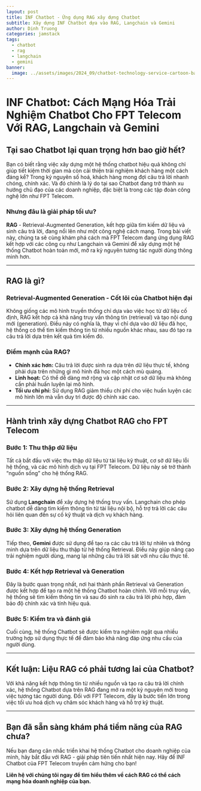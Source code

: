 ```yaml
---
layout: post
title: INF Chatbot - Ứng dụng RAG xây dựng Chatbot
subtitle: Xây dựng INF Chatbot dựa vào RAG, Langchain và Gemini
author: Dinh Truong
categories: jamstack
tags:
  - chatbot
  - rag
  - langchain
  - gemini
banner:
  image: ../assets/images/2024_09/chatbot-technology-service-cartoon-banner_33099-1691.jpg
---
```


# INF Chatbot: Cách Mạng Hóa Trải Nghiệm Chatbot Cho FPT Telecom Với RAG, Langchain và Gemini

## Tại sao Chatbot lại quan trọng hơn bao giờ hết?

Bạn có biết rằng việc xây dựng một hệ thống chatbot hiệu quả không chỉ giúp tiết kiệm thời gian mà còn cải thiện trải nghiệm khách hàng một cách đáng kể? Trong kỷ nguyên số hoá, khách hàng mong đợi câu trả lời nhanh chóng, chính xác. Và đó chính là lý do tại sao Chatbot đang trở thành xu hướng chủ đạo của các doanh nghiệp, đặc biệt là trong các tập đoàn công nghệ lớn như FPT Telecom.

### Nhưng đâu là giải pháp tối ưu?

**RAG** - Retrieval-Augmented Generation, kết hợp giữa tìm kiếm dữ liệu và sinh câu trả lời, đang nổi lên như một công nghệ cách mạng. Trong bài viết này, chúng ta sẽ cùng khám phá cách mà FPT Telecom đang ứng dụng RAG kết hợp với các công cụ như Langchain và Gemini để xây dựng một hệ thống Chatbot hoàn toàn mới, mở ra kỷ nguyên tương tác người dùng thông minh hơn.

---

## RAG là gì?

### Retrieval-Augmented Generation - Cốt lõi của Chatbot hiện đại

Không giống các mô hình truyền thống chỉ dựa vào việc học từ dữ liệu cố định, RAG kết hợp cả khả năng truy vấn thông tin (retrieval) và tạo nội dung mới (generation). Điều này có nghĩa là, thay vì chỉ dựa vào dữ liệu đã học, hệ thống có thể tìm kiếm thông tin từ nhiều nguồn khác nhau, sau đó tạo ra câu trả lời dựa trên kết quả tìm kiếm đó.

### Điểm mạnh của RAG?

- **Chính xác hơn:** Câu trả lời được sinh ra dựa trên dữ liệu thực tế, không phải dựa trên những gì mô hình đã học một cách mù quáng.
- **Linh hoạt:** Có thể dễ dàng mở rộng và cập nhật cơ sở dữ liệu mà không cần phải huấn luyện lại mô hình.
- **Tối ưu chi phí:** Sử dụng RAG giảm thiểu chi phí cho việc huấn luyện các mô hình lớn mà vẫn duy trì được độ chính xác cao.

---

## Hành trình xây dựng Chatbot RAG cho FPT Telecom

### Bước 1: Thu thập dữ liệu
Tất cả bắt đầu với việc thu thập dữ liệu từ tài liệu kỹ thuật, cơ sở dữ liệu lỗi hệ thống, và các mô hình dịch vụ tại FPT Telecom. Dữ liệu này sẽ trở thành “nguồn sống” cho hệ thống RAG.

### Bước 2: Xây dựng hệ thống Retrieval
Sử dụng **Langchain** để xây dựng hệ thống truy vấn. Langchain cho phép chatbot dễ dàng tìm kiếm thông tin từ tài liệu nội bộ, hỗ trợ trả lời các câu hỏi liên quan đến sự cố kỹ thuật và dịch vụ khách hàng.

### Bước 3: Xây dựng hệ thống Generation
Tiếp theo, **Gemini** được sử dụng để tạo ra các câu trả lời tự nhiên và thông minh dựa trên dữ liệu thu thập từ hệ thống Retrieval. Điều này giúp nâng cao trải nghiệm người dùng, mang lại những câu trả lời sát với nhu cầu thực tế.

### Bước 4: Kết hợp Retrieval và Generation
Đây là bước quan trọng nhất, nơi hai thành phần Retrieval và Generation được kết hợp để tạo ra một hệ thống Chatbot hoàn chỉnh. Với mỗi truy vấn, hệ thống sẽ tìm kiếm thông tin và sau đó sinh ra câu trả lời phù hợp, đảm bảo độ chính xác và tính hiệu quả.

### Bước 5: Kiểm tra và đánh giá
Cuối cùng, hệ thống Chatbot sẽ được kiểm tra nghiêm ngặt qua nhiều trường hợp sử dụng thực tế để đảm bảo khả năng đáp ứng nhu cầu của người dùng.

---

## Kết luận: Liệu RAG có phải tương lai của Chatbot?

Với khả năng kết hợp thông tin từ nhiều nguồn và tạo ra câu trả lời chính xác, hệ thống Chatbot dựa trên RAG đang mở ra một kỷ nguyên mới trong việc tương tác người dùng. Đối với FPT Telecom, đây là bước tiến lớn trong việc tối ưu hoá dịch vụ chăm sóc khách hàng và hỗ trợ kỹ thuật.

---

## Bạn đã sẵn sàng khám phá tiềm năng của RAG chưa?

Nếu bạn đang cân nhắc triển khai hệ thống Chatbot cho doanh nghiệp của mình, hãy bắt đầu với RAG - giải pháp tiên tiến nhất hiện nay. Hãy để INF Chatbot của FPT Telecom truyền cảm hứng cho bạn! 

**Liên hệ với chúng tôi ngay để tìm hiểu thêm về cách RAG có thể cách mạng hóa doanh nghiệp của bạn.**
